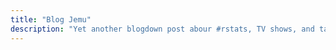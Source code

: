 ```yaml
---
title: "Blog Jemu"
description: "Yet another blogdown post abour #rstats, TV shows, and tangential nerdery"
---
```


